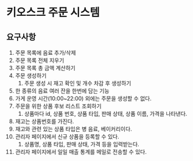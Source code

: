 # 키오스크 주문 시스템

## 요구사항
1. 주문 목록에 음료 추가/삭제
2. 주문 목록 전체 지우기
3. 주문 목록 총 금액 계산하기
4. 주문 생성하기
   1. 주문 생성 시 재고 확인 및 개수 차감 후 생성하기
5. 한 종류의 음료 여러 잔을 한번에 담는 기능
6. 가게 운영 시간(10:00~22:00) 외에는 주문을 생성할 수 없다.
7. 주문을 위한 상품 후보 리스트 조회하기
   1. 상품마다 id, 상품 번호, 상품 타입, 판매 상태, 상품 이름, 가격을 나타낸다.
8. 재고는 상품번호를 가진다.
9. 재고와 관련 있는 상품 타입은 병 음료, 베이커리이다.
10. 관리자 페이지에서 신규 상품을 등록할 수 있다.
    1. 상품명, 상품 타입, 판매 상태, 가격 등을 입력받는다.
11. 관리자 페이지에서 일일 매출 통계를 메일로 전송할 수 있다.
